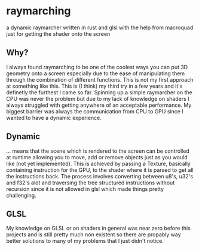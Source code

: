 # raymarching
a dynamic raymarcher written in rust and glsl with the help from macroquad just for getting the shader onto the screen

## Why?
I always found raymarching to be one of the coolest ways you can put 3D geometry onto a screen especially due to the ease of manipulating them through the combination of different functions.
This is not my first approach at something like this. This is (I think) my third try in a few years and it's definetly the furthest I came so far.
Spinning up a simple raymarcher on the CPU was never the problem but due to my lack of knowledge on shaders I always struggled with getting anywhere of an acceptable performance. My biggest barrier was always the communication from CPU to GPU since I wanted to have a dynamic experience.

## Dynamic
... means that the scene which is rendered to the screen can be controlled at runtime allowing you to move, add or remove objects just as you would like (not yet implemented).
This is achieved by passing a Texture, basically containing instruction for the GPU, to the shader where it is parsed to get all the instructions back. The process involves converting between u8's, u32's and f32's alot and traversing the tree structured instructions without recursion since it is not allowed in glsl which made things pretty challenging.

## GLSL
My knowledge on GLSL or on shaders in general was near zero before this projects and is still pretty much non existent so there are propably way better solutions to many of my problems that I just didn't notice. 
